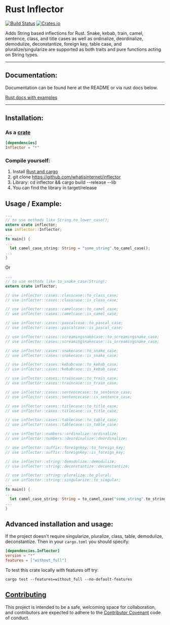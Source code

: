 # Rust Inflector


[![Build Status](https://travis-ci.org/whatisinternet/inflector.svg?branch=master)](https://travis-ci.org/whatisinternet/inflector) [![Crates.io](https://img.shields.io/crates/v/inflector.svg)](https://crates.io/crates/inflector)

Adds String based inflections for Rust. Snake, kebab, train, camel,
sentence, class, and title cases as well as ordinalize,
deordinalize, demodulize, deconstantize, foreign key, table case, and pluralize/singularize are supported as both traits and pure functions
acting on String types.

-----
## Documentation:

Documentation can be found here at the README or via rust docs below.

[Rust docs with examples](https://docs.rs/Inflector)

-----

## Installation:

### As a [crate](http://crates.io)

```toml
[dependencies]
Inflector = "*"
```

### Compile yourself:

1. Install [Rust and cargo](http://doc.crates.io/)
2. git clone https://github.com/whatisinternet/inflector
3. Library: cd inflector && cargo build --release --lib
4. You can find the library in target/release

## Usage / Example:

```rust
...
// to use methods like String.to_lower_case();
extern crate inflector;
use inflector::Inflector;
...
fn main() {
...
  let camel_case_string: String = "some_string".to_camel_case();
...
}

```

Or

```rust
...
// to use methods like to_snake_case(String);
extern crate inflector;

// use inflector::cases::classcase::to_class_case;
// use inflector::cases::classcase::is_class_case;

// use inflector::cases::camelcase::to_camel_case;
// use inflector::cases::camelcase::is_camel_case;

// use inflector::cases::pascalcase::to_pascal_case;
// use inflector::cases::pascalcase::is_pascal_case;

// use inflector::cases::screamingsnakecase::to_screamingsnake_case;
// use inflector::cases::screamingsnakecase::is_screamingsnake_case;

// use inflector::cases::snakecase::to_snake_case;
// use inflector::cases::snakecase::is_snake_case;

// use inflector::cases::kebabcase::to_kebab_case;
// use inflector::cases::kebabcase::is_kebab_case;

// use inflector::cases::traincase::to_train_case;
// use inflector::cases::traincase::is_train_case;

// use inflector::cases::sentencecase::to_sentence_case;
// use inflector::cases::sentencecase::is_sentence_case;

// use inflector::cases::titlecase::to_title_case;
// use inflector::cases::titlecase::is_title_case;

// use inflector::cases::tablecase::to_table_case;
// use inflector::cases::tablecase::is_table_case;

// use inflector::numbers::ordinalize::ordinalize;
// use inflector::numbers::deordinalize::deordinalize;

// use inflector::suffix::foreignkey::to_foreign_key;
// use inflector::suffix::foreignkey::is_foreign_key;

// use inflector::string::demodulize::demodulize;
// use inflector::string::deconstantize::deconstantize;

// use inflector::string::pluralize::to_plural;
// use inflector::string::singularize::to_singular;
...
fn main() {
...
  let camel_case_string: String = to_camel_case("some_string".to_string());
...
}

```

## Advanced installation and usage:

If the project doesn't require singularize, pluralize, class, table, demodulize,
deconstantize. Then in your `cargo.toml` you should specify:

```toml
[dependencies.Inflector]
version = "*"
features = ["without_full"]
```

To test this crate locally with features off try:

```shell
cargo test --features=without_full --no-default-features
```

## [Contributing](CONTRIBUTING.md)

This project is intended to be a safe, welcoming space for collaboration, and contributors are expected to adhere to the [Contributor Covenant](http://contributor-covenant.org) code of conduct.
